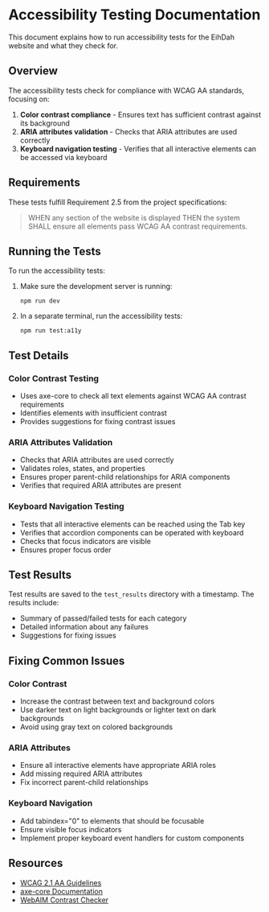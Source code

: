 # Accessibility Testing Documentation

This document explains how to run accessibility tests for the EihDah website and what they check for.

## Overview

The accessibility tests check for compliance with WCAG AA standards, focusing on:

1. **Color contrast compliance** - Ensures text has sufficient contrast against its background
2. **ARIA attributes validation** - Checks that ARIA attributes are used correctly
3. **Keyboard navigation testing** - Verifies that all interactive elements can be accessed via keyboard

## Requirements

These tests fulfill Requirement 2.5 from the project specifications:
> WHEN any section of the website is displayed THEN the system SHALL ensure all elements pass WCAG AA contrast requirements.

## Running the Tests

To run the accessibility tests:

1. Make sure the development server is running:
   ```
   npm run dev
   ```

2. In a separate terminal, run the accessibility tests:
   ```
   npm run test:a11y
   ```

## Test Details

### Color Contrast Testing

- Uses axe-core to check all text elements against WCAG AA contrast requirements
- Identifies elements with insufficient contrast
- Provides suggestions for fixing contrast issues

### ARIA Attributes Validation

- Checks that ARIA attributes are used correctly
- Validates roles, states, and properties
- Ensures proper parent-child relationships for ARIA components
- Verifies that required ARIA attributes are present

### Keyboard Navigation Testing

- Tests that all interactive elements can be reached using the Tab key
- Verifies that accordion components can be operated with keyboard
- Checks that focus indicators are visible
- Ensures proper focus order

## Test Results

Test results are saved to the `test_results` directory with a timestamp. The results include:

- Summary of passed/failed tests for each category
- Detailed information about any failures
- Suggestions for fixing issues

## Fixing Common Issues

### Color Contrast

- Increase the contrast between text and background colors
- Use darker text on light backgrounds or lighter text on dark backgrounds
- Avoid using gray text on colored backgrounds

### ARIA Attributes

- Ensure all interactive elements have appropriate ARIA roles
- Add missing required ARIA attributes
- Fix incorrect parent-child relationships

### Keyboard Navigation

- Add tabindex="0" to elements that should be focusable
- Ensure visible focus indicators
- Implement proper keyboard event handlers for custom components

## Resources

- [WCAG 2.1 AA Guidelines](https://www.w3.org/WAI/WCAG21/quickref/?currentsidebar=%23col_customize&levels=aaa)
- [axe-core Documentation](https://github.com/dequelabs/axe-core)
- [WebAIM Contrast Checker](https://webaim.org/resources/contrastchecker/)